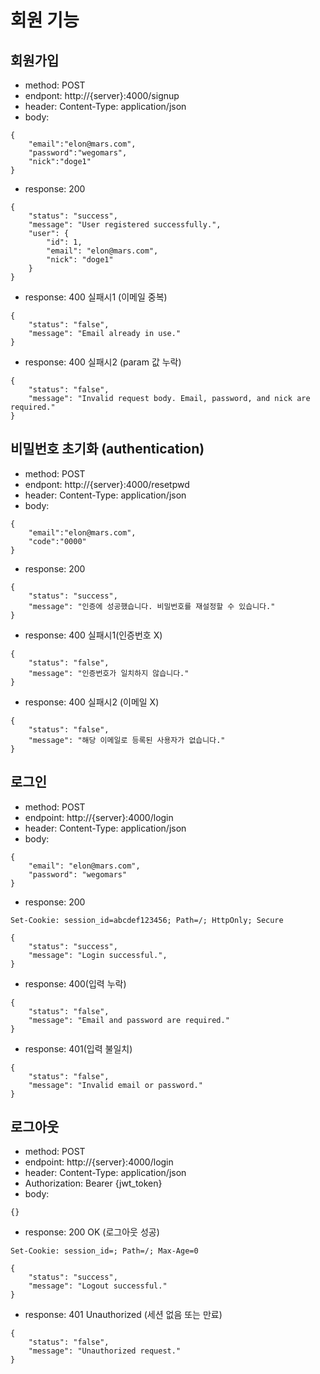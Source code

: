 # 회원 기능
## 회원가입
- method: POST
- endpont: http://{server}:4000/signup
- header: Content-Type: application/json
- body: 
```
{
    "email":"elon@mars.com",
    "password":"wegomars",
    "nick":"doge1"
}
```

- response: 200
```
{
    "status": "success",
    "message": "User registered successfully.",
    "user": {
        "id": 1,
        "email": "elon@mars.com",
        "nick": "doge1"
    }
}
```

- response: 400 실패시1 (이메일 중복)
```
{
    "status": "false",
    "message": "Email already in use."
}
```

- response: 400 실패시2 (param 값 누락)
```
{
    "status": "false",
    "message": "Invalid request body. Email, password, and nick are required."
}
```

## 비밀번호 초기화 (authentication) 
- method: POST
- endpont: http://{server}:4000/resetpwd
- header: Content-Type: application/json
- body: 
```
{
    "email":"elon@mars.com",
    "code":"0000"
}
```
- response: 200
```
{
    "status": "success",
    "message": "인증에 성공했습니다. 비밀번호를 재설정할 수 있습니다."
}
```
- response: 400 실패시1(인증번호 X)
```
{
    "status": "false",
    "message": "인증번호가 일치하지 않습니다."
}
```
- response: 400 실패시2 (이메일 X)
```
{
    "status": "false",
    "message": "해당 이메일로 등록된 사용자가 없습니다."
}
```

## 로그인
- method: POST
- endpoint: http://{server}:4000/login
- header: Content-Type: application/json
- body:
```
{
    "email": "elon@mars.com",
    "password": "wegomars"
}
```
- response: 200
```
Set-Cookie: session_id=abcdef123456; Path=/; HttpOnly; Secure

{
    "status": "success",
    "message": "Login successful.",
}
```
- response: 400(입력 누락)
```
{
    "status": "false",
    "message": "Email and password are required."
}
```
- response: 401(입력 불일치)
```
{
    "status": "false",
    "message": "Invalid email or password."
}
```

## 로그아웃
- method: POST
- endpoint: http://{server}:4000/login
- header: Content-Type: application/json
- Authorization: Bearer {jwt_token}
- body:
```
{}
```
- response: 200 OK (로그아웃 성공)
```
Set-Cookie: session_id=; Path=/; Max-Age=0

{  
    "status": "success",
    "message": "Logout successful."
}
```
- response: 401 Unauthorized (세션 없음 또는 만료)
```
{
    "status": "false",
    "message": "Unauthorized request."
}
```